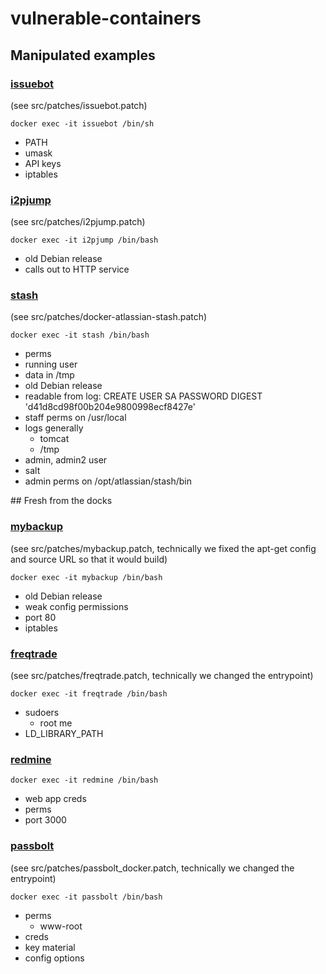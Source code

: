 # vulnerable-containers

## Manipulated examples

### [issuebot](https://hub.docker.com/r/pecan/issuebot)

(see src/patches/issuebot.patch)

```docker exec -it issuebot /bin/sh```

- PATH
- umask
- API keys
- iptables

### [i2pjump](https://hub.docker.com/r/geti2p/i2pjump)

(see src/patches/i2pjump.patch)

```docker exec -it i2pjump /bin/bash```

- old Debian release
- calls out to HTTP service

### [stash](https://hub.docker.com/r/atlassian/stash)

(see src/patches/docker-atlassian-stash.patch)

```docker exec -it stash /bin/bash```

- perms
- running user
- data in /tmp
- old Debian release
- readable from log: CREATE USER SA PASSWORD DIGEST 'd41d8cd98f00b204e9800998ecf8427e'
- staff perms on /usr/local
- logs generally
  - tomcat
  - /tmp
- admin, admin2 user
- salt
- admin perms on /opt/atlassian/stash/bin

## Fresh from the docks

### [mybackup](https://hub.docker.com/r/javanile/mybackup)

(see src/patches/mybackup.patch, technically we fixed the apt-get config and source URL so that it would build)

```docker exec -it mybackup /bin/bash```

- old Debian release
- weak config permissions
- port 80
- iptables


### [freqtrade](https://hub.docker.com/r/freqtradeorg/freqtrade)

(see src/patches/freqtrade.patch, technically we changed the entrypoint)

```docker exec -it freqtrade /bin/bash```

- sudoers
  - root me
- LD_LIBRARY_PATH

### [redmine](https://hub.docker.com/_/redmine)

```docker exec -it redmine /bin/bash```

- web app creds
- perms
- port 3000

### [passbolt](https://hub.docker.com/r/passbolt/passbolt)

(see src/patches/passbolt_docker.patch, technically we changed the entrypoint)

```docker exec -it passbolt /bin/bash```

- perms
  - www-root
- creds
- key material
- config options
